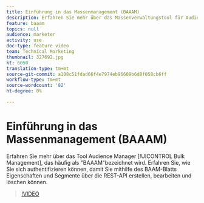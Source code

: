 ```yaml
---
title: Einführung in das Massenmanagement (BAAAM)
description: Erfahren Sie mehr über das Massenverwaltungstool für Audience Manager, das häufig als "BAAAM"bezeichnet wird. Erfahren Sie, wie Sie sich authentifizieren können, damit Sie mithilfe des BAAM-Blatts Eigenschaften und Segmente über die REST-API erstellen, bearbeiten und löschen können.
feature: baaam
topics: null
audience: marketer
activity: use
doc-type: feature video
team: Technical Marketing
thumbnail: 327692.jpg
kt: 6050
translation-type: tm+mt
source-git-commit: a108c51fdad66f4e7974eb96609b6d8f058cb6ff
workflow-type: tm+mt
source-wordcount: '82'
ht-degree: 0%

---
```



# Einführung in das Massenmanagement (BAAAM)

Erfahren Sie mehr über das Tool Audience Manager [!UICONTROL Bulk Management], das häufig als &quot;BAAAM&quot;bezeichnet wird. Erfahren Sie, wie Sie sich authentifizieren können, damit Sie mithilfe des BAAM-Blatts Eigenschaften und Segmente über die REST-API erstellen, bearbeiten und löschen können.

>[!VIDEO](https://video.tv.adobe.com/v/327692/?quality=12&learn=on)
